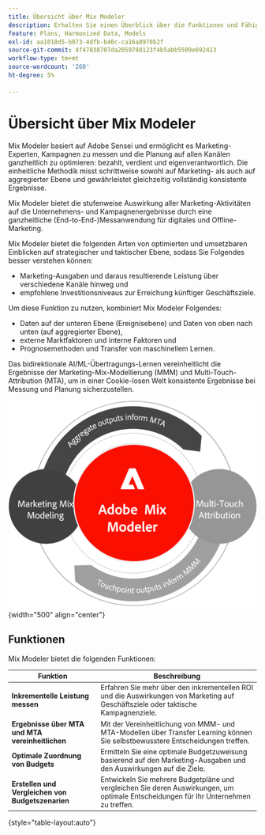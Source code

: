 ```yaml
---
title: Übersicht über Mix Modeler
description: Erhalten Sie einen Überblick über die Funktionen und Fähigkeiten von Mix Modeler.
feature: Plans, Harmonized Data, Models
exl-id: aa1018d5-b073-4dfb-b40c-ca16a8970b2f
source-git-commit: 4f47838707da2059788123f4b5abb5509e692413
workflow-type: tm+mt
source-wordcount: '260'
ht-degree: 5%

---
```


# Übersicht über Mix Modeler

Mix Modeler basiert auf Adobe Sensei und ermöglicht es Marketing-Experten, Kampagnen zu messen und die Planung auf allen Kanälen ganzheitlich zu optimieren: bezahlt, verdient und eigenverantwortlich. Die einheitliche Methodik misst schrittweise sowohl auf Marketing- als auch auf aggregierter Ebene und gewährleistet gleichzeitig vollständig konsistente Ergebnisse.

Mix Modeler bietet die stufenweise Auswirkung aller Marketing-Aktivitäten auf die Unternehmens- und Kampagnenergebnisse durch eine ganzheitliche (End-to-End-)Messanwendung für digitales und Offline-Marketing.

Mix Modeler bietet die folgenden Arten von optimierten und umsetzbaren Einblicken auf strategischer und taktischer Ebene, sodass Sie Folgendes besser verstehen können:

* Marketing-Ausgaben und daraus resultierende Leistung über verschiedene Kanäle hinweg und
* empfohlene Investitionsniveaus zur Erreichung künftiger Geschäftsziele.


Um diese Funktion zu nutzen, kombiniert Mix Modeler Folgendes:

* Daten auf der unteren Ebene (Ereignisebene) und Daten von oben nach unten (auf aggregierter Ebene),
* externe Marktfaktoren und interne Faktoren und
* Prognosemethoden und Transfer von maschinellem Lernen.

Das bidirektionale AI/ML-Übertragungs-Lernen vereinheitlicht die Ergebnisse der Marketing-Mix-Modellierung (MMM) und Multi-Touch-Attribution (MTA), um in einer Cookie-losen Welt konsistente Ergebnisse bei Messung und Planung sicherzustellen.

![Bidirektionales Transferlernen](../assets/birdirectional-transfer-learning.png){width="500" align="center"}


## Funktionen

Mix Modeler bietet die folgenden Funktionen:

| Funktion | Beschreibung |
|---|---|
| **Inkrementelle Leistung messen** | Erfahren Sie mehr über den inkrementellen ROI und die Auswirkungen von Marketing auf Geschäftsziele oder taktische Kampagnenziele. |
| **Ergebnisse über MTA und MTA vereinheitlichen** | Mit der Vereinheitlichung von MMM- und MTA-Modellen über Transfer Learning können Sie selbstbewusstere Entscheidungen treffen. |
| **Optimale Zuordnung von Budgets** | Ermitteln Sie eine optimale Budgetzuweisung basierend auf den Marketing-Ausgaben und den Auswirkungen auf die Ziele. |
| **Erstellen und Vergleichen von Budgetszenarien** | Entwickeln Sie mehrere Budgetpläne und vergleichen Sie deren Auswirkungen, um optimale Entscheidungen für Ihr Unternehmen zu treffen. |

{style="table-layout:auto"}
